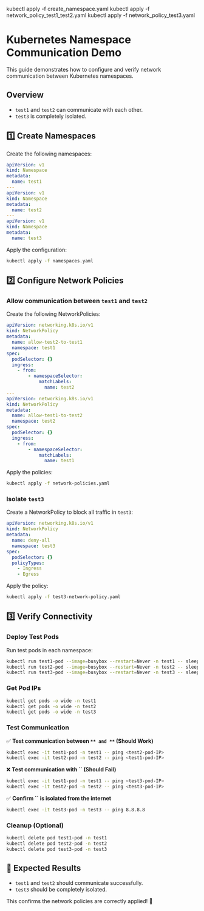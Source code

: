 kubectl apply -f create_namespace.yaml
kubectl apply -f network_policy_test1_test2.yaml
kubectl apply -f network_policy_test3.yaml

# Kubernetes Namespace Communication Demo

This guide demonstrates how to configure and verify network communication between Kubernetes namespaces.

## Overview

- `test1` and `test2` can communicate with each other.
- `test3` is completely isolated.

## 1️⃣ Create Namespaces

Create the following namespaces:

```yaml
apiVersion: v1
kind: Namespace
metadata:
  name: test1
---
apiVersion: v1
kind: Namespace
metadata:
  name: test2
---
apiVersion: v1
kind: Namespace
metadata:
  name: test3
```

Apply the configuration:

```sh
kubectl apply -f namespaces.yaml
```

## 2️⃣ Configure Network Policies

### Allow communication between `test1` and `test2`

Create the following NetworkPolicies:

```yaml
apiVersion: networking.k8s.io/v1
kind: NetworkPolicy
metadata:
  name: allow-test2-to-test1
  namespace: test1
spec:
  podSelector: {}
  ingress:
    - from:
        - namespaceSelector:
            matchLabels:
              name: test2
---
apiVersion: networking.k8s.io/v1
kind: NetworkPolicy
metadata:
  name: allow-test1-to-test2
  namespace: test2
spec:
  podSelector: {}
  ingress:
    - from:
        - namespaceSelector:
            matchLabels:
              name: test1
```

Apply the policies:

```sh
kubectl apply -f network-policies.yaml
```

### Isolate `test3`

Create a NetworkPolicy to block all traffic in `test3`:

```yaml
apiVersion: networking.k8s.io/v1
kind: NetworkPolicy
metadata:
  name: deny-all
  namespace: test3
spec:
  podSelector: {}
  policyTypes:
    - Ingress
    - Egress
```

Apply the policy:

```sh
kubectl apply -f test3-network-policy.yaml
```

## 3️⃣ Verify Connectivity

### Deploy Test Pods

Run test pods in each namespace:

```sh
kubectl run test1-pod --image=busybox --restart=Never -n test1 -- sleep 3600
kubectl run test2-pod --image=busybox --restart=Never -n test2 -- sleep 3600
kubectl run test3-pod --image=busybox --restart=Never -n test3 -- sleep 3600
```

### Get Pod IPs

```sh
kubectl get pods -o wide -n test1
kubectl get pods -o wide -n test2
kubectl get pods -o wide -n test3
```

### Test Communication

✅ **Test communication between **``** and **``** (Should Work)**

```sh
kubectl exec -it test1-pod -n test1 -- ping <test2-pod-IP>
kubectl exec -it test2-pod -n test2 -- ping <test1-pod-IP>
```

❌ **Test communication with **``** (Should Fail)**

```sh
kubectl exec -it test1-pod -n test1 -- ping <test3-pod-IP>
kubectl exec -it test2-pod -n test2 -- ping <test3-pod-IP>
```

✅ **Confirm **``** is isolated from the internet**

```sh
kubectl exec -it test3-pod -n test3 -- ping 8.8.8.8
```

### Cleanup (Optional)

```sh
kubectl delete pod test1-pod -n test1
kubectl delete pod test2-pod -n test2
kubectl delete pod test3-pod -n test3
```

## 🎯 Expected Results

- `test1` and `test2` should communicate successfully.
- `test3` should be completely isolated.

This confirms the network policies are correctly applied! 🚀

